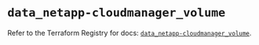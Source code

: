 # `data_netapp-cloudmanager_volume`

Refer to the Terraform Registry for docs: [`data_netapp-cloudmanager_volume`](https://registry.terraform.io/providers/netapp/netapp-cloudmanager/26.0.0/docs/data-sources/volume).
